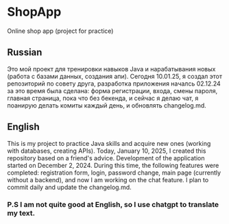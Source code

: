 # ShopApp
Online shop app (project for practice)

## Russian 
Это мой проект для тренировки навыков Java и нарабатывания новых (работа с базами данных, создания апи). 
Сегодня 10.01.25, я создал этот репозиторий по совету друга, разработка приложения началсь 02.12.24 за это время была сделана: форма регистрации, входа, смены пароля, главная страница, пока что без бекенда, и сейчас я делаю чат, я поанирую делать комиты каждый день, и обновлять changelog.md.

## English
This is my project to practice Java skills and acquire new ones (working with databases, creating APIs).
Today, January 10, 2025, I created this repository based on a friend's advice. Development of the application started on December 2, 2024. During this time, the following features were completed: registration form, login, password change, main page (currently without a backend), and now I am working on the chat feature. I plan to commit daily and update the changelog.md. 

### P.S I am not quite good at English, so I use chatgpt to translate my text.
